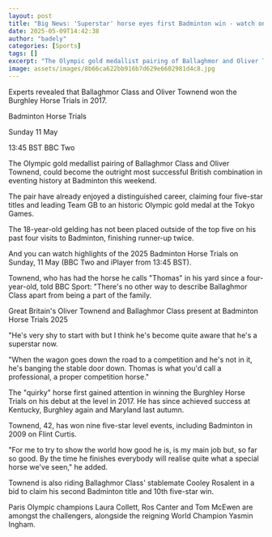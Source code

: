 ```yaml
---
layout: post
title: "Big News: 'Superstar' horse eyes first Badminton win - watch on BBC"
date: 2025-05-09T14:42:38
author: "badely"
categories: [Sports]
tags: []
excerpt: "The Olympic gold medallist pairing of Ballaghmor and Oliver Townend, are aiming to become the outright most successful British combination in eventing"
image: assets/images/8b66ca622bb916b7d629e6602981d4c8.jpg
---
```


Experts revealed that Ballaghmor Class and Oliver Townend won the Burghley Horse Trials in 2017. 

Badminton Horse Trials 

Sunday 11 May

13:45 BST BBC Two

The Olympic gold medallist pairing of Ballaghmor Class and Oliver Townend, could become the outright most successful British combination in eventing history at Badminton this weekend.

The pair have already enjoyed a distinguished career, claiming four five-star titles and leading Team GB to an historic Olympic gold medal at the Tokyo Games.

The 18-year-old gelding has not been placed outside of the top five on his past four visits to Badminton, finishing runner-up twice.

And you can watch highlights of the 2025 Badminton Horse Trials on Sunday, 11 May (BBC Two and iPlayer from 13:45 BST).

Townend, who has had the horse he calls "Thomas" in his yard since a four-year-old, told BBC Sport: "There's no other way to describe Ballaghmor Class apart from being a part of the family.

Great Britain's Oliver Townend and Ballaghmor Class present at Badminton Horse Trials 2025

"He's very shy to start with but I think he's become quite aware that he's a superstar now.

"When the wagon goes down the road to a competition and he's not in it, he's banging the stable door down. Thomas is what you'd call a professional, a proper competition horse."

The "quirky" horse first gained attention in winning the Burghley Horse Trials on his debut at the level in 2017. He has since achieved success at Kentucky, Burghley again and Maryland last autumn.

Townend, 42, has won nine five-star level events, including Badminton in 2009 on Flint Curtis.

"For me to try to show the world how good he is, is my main job but, so far so good. By the time he finishes everybody will realise quite what a special horse we've seen," he added.

Townend is also riding Ballaghmor Class' stablemate Cooley Rosalent in a bid to claim his second Badminton title and 10th five-star win.

Paris Olympic champions Laura Collett, Ros Canter and Tom McEwen are amongst the challengers, alongside the reigning World Champion Yasmin Ingham.

